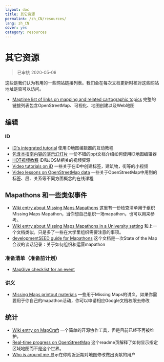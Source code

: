 ```yaml
---
layout: doc
title: 其它资源
permalink: /zh_CN/resources/
lang: zh_CN
cover: yes
category: resources
---
```


# 其它资源

>已审核 2020-05-08

这些是我们认为有用的一些网站链接列表。我们会在每次文档更新时核对这些网站地址是否可以访问。

  * [Maptime list of links on mapping and related cartographic topics](http://maptime.io/lessons-resources/) 完整的链接列表包含OpenStreetMap、可视化、地图创建以及Web地图


## 编辑

### ID

  * [iD's integrated tutorial](http://www.openstreetmap.org/edit?editor=id#walkthrough=true) 使用iD地图编辑器的互动教程
  * [包含本指南内容的演示幻灯片](/files/iD-editor-training.pptx) 一份不错的ppt文档介绍如何使用iD地图编辑器
  * [HOT视频教程](https://www.youtube.com/playlist?list=PLb9506_-6FMHULD9iDUAh-4qpxKdVspnD) iD和JOSM相关的视频资源
  * [Video tutorials on iD](https://www.sjtdelfs.de/wordpress/?page_id=84) 一些关于在iD中创建标签，建筑物，街等的小视频
  * [Video lessons on OpenStreetMap data](https://www.youtube.com/playlist?list=PLqC3rFN6pDezPK0NifkGCSMop3vcXQEEU) 一些关于OpenStreetMap中用到的标签、层、关系等不同方面概念的在线课程

## Mapathons 和一些类似事件

  * [Wiki entry about Missing Maps Mapathons](http://wiki.openstreetmap.org/wiki/Missing_Maps_mapathons) 这里有一份检查清单用于组织Missing Maps Mapathon，当你想自己组织一场mapathon，也可以用来参考。
  * [Wiki entry about Missing Maps Mapathons in a University setting](http://wiki.openstreetmap.org/wiki/Missing_Maps_mapathons:_for_students_and_universities) 和上一个文档类似，只是多了一些在大学里组织需要注意的事项。
  * [developmentSEED guide for Mapathons](https://developmentseed.org/blog/2015/06/07/organizing-mapathons/) 这个文档是一次State of the Map会议的谈话记录：关于如何组织和运营mapathon

### 准备清单（准备前计划）

  * [MapGive checklist for an event](https://mapgive.state.gov/box/#resources&event-checklist)

### 讲义 

  * [Missing Maps printout materials](https://drive.google.com/drive/folders/0BwOZ7Miy-DQdZFBGYXJ2QWljLWM) 一些用于Missing Maps的讲义，如果你需要用于你自己的mapathon活动，你可以申请相应Google文档权限去修改

## 统计

  * [Wiki entry on MapCraft](https://wiki.openstreetmap.org/wiki/MapCraft) 一个简单的开源协作工具，但是目前已经不再被维护。
  * [Real-time progress on OpenStreetMap](https://github.com/osmlab/show-me-the-way) 这个readme页解释了如何显示指定区域地图而不是这个世界。
  * [Who is around me ](http://resultmaps.neis-one.org/oooc) 显示在你附近近期对地图修改做出贡献的用户